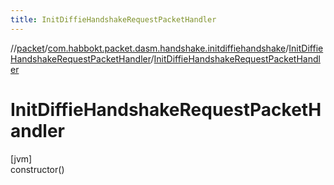 ```yaml
---
title: InitDiffieHandshakeRequestPacketHandler
---
```

//[packet](../../../index.html)/[com.habbokt.packet.dasm.handshake.initdiffiehandshake](../index.html)/[InitDiffieHandshakeRequestPacketHandler](index.html)/[InitDiffieHandshakeRequestPacketHandler](-init-diffie-handshake-request-packet-handler.html)



# InitDiffieHandshakeRequestPacketHandler



[jvm]\
constructor()




